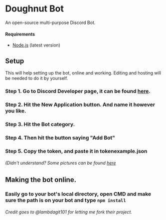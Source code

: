 # Doughnut Bot
An open-source multi-purpose Discord Bot.


#### Requirements
- [Node.js](https://nodejs.org/en/) (latest version)

## Setup
This will help setting up the bot, online and working. Editing and hosting will be needed to do it by yourself.

### Step 1. Go to Discord Developer page, it can be found [here](https://discord.com/developers/applications/).

### Step 2. Hit the New Application button. And name it however you like.

### Step 3. Hit the Bot category.

### Step 4. Then hit the button saying "Add Bot"

### Step 5. Copy the token, and paste it in tokenexample.json

###### (Didn't understand? Some pictures can be found [here](https://imgur.com/a/WQtLliY)


## Making the bot online.

### Easily go to your bot's local directory, open CMD and make sure the path is on your bot and type `npm install`



###### Credit goes to @lambdagit101 for letting me fork their project.
